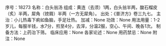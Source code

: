 序号：18273
名称：白头翁汤
组成：黄连（去须）1两，白头翁半两，酸石榴皮（炙）半两，犀角（镑屑）半两（一方无犀角）。
出处：《普济方》卷三九七。
主治：小儿热毒下痢如鱼脑，手足壮热。
加减：None
功效：None
用法用量：1-2岁儿，每服半钱，水7分，煎至4分，去滓，分温2服，空心、午间、晚各1次。
制备方法：上药治下筛。
临床应用：None
各家论述：None
用药禁忌：None
附注：None
